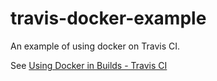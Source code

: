 travis-docker-example
=====================

An example of using docker on Travis CI.

See [Using Docker in Builds - Travis CI](https://docs.travis-ci.com/user/docker/)
